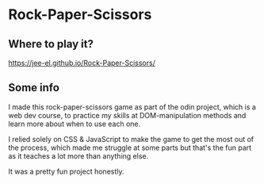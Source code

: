 # Rock-Paper-Scissors

## Where to play it?
https://jee-el.github.io/Rock-Paper-Scissors/

## Some info
I made this rock-paper-scissors game as part of the odin project, which is a web dev course, to practice my skills at DOM-manipulation methods and learn more about when to use each one.

I relied solely on CSS & JavaScript to make the game to get the most out of the process, which made me struggle at some parts but that's the fun part as it teaches a lot more than anything else.

It was a pretty fun project honestly.